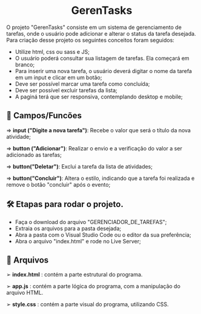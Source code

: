 <h1 align="center"> GerenTasks </h1>
O projeto "GerenTasks" consiste em um sistema de gerenciamento de tarefas, onde o usuário pode adicionar e alterar o status da tarefa desejada. Para criação desse projeto os seguintes conceitos foram seguidos:

- Utilize html, css ou sass e JS;
- O usuário poderá consultar sua listagem de tarefas. Ela começará em branco;
- Para inserir uma nova tarefa, o usuário deverá digitar o nome da tarefa em um input e clicar em um botão;
- Deve ser possível marcar uma tarefa como concluída;
- Deve ser possível excluir tarefas da lista;
- A paginá terá que ser responsiva, contemplando desktop e mobile;

## 🔶 Campos/Funcões

⇒ **input ("Digite a nova tarefa")**: Recebe o valor que será o título da nova atividade;

⇒ **button ("Adicionar")**: Realizar o envio e a verificação do valor a ser adicionado as tarefas;

⇒ **button("Deletar")**: Exclui a tarefa da lista de atividades;

⇒ **button("Concluir")**: Altera o estilo, indicando que a tarefa foi realizada e remove o botão "concluir" após o evento;


## 🛠️ Etapas para rodar o projeto.

- Faça o download do arquivo "GERENCIADOR_DE_TAREFAS";
- Extraia os arquivos para a pasta desejada;
- Abra a pasta com o Visual Studio Code ou o editor da sua preferência;
- Abra o arquivo "index.html" e rode no Live Server;

## 📁 Arquivos
  ➢  **index.html** : contém a parte estrutural do programa.
  
  ➢  **app.js** : contém a parte lógica do programa, com a manipulação do arquivo HTML.
   
  ➢  **style.css** : contém a parte visual do programa, utilizando CSS.





